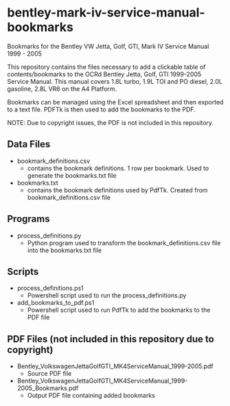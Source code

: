 # bentley-mark-iv-service-manual-bookmarks
Bookmarks for the Bentley VW Jetta, Golf, GTI, Mark IV Service Manual 1999 - 2005

This repository contains the files necessary to add a clickable table of contents/bookmarks to the OCRd Bentley Jetta, Golf, GTI 1999-2005 Service Manual.
This manual covers 1.8L turbo, 1.9L TOI and PO diesel, 2.0L gasoline, 2.8L VR6 on the A4 Platform.

Bookmarks can be managed using the Excel spreadsheet and then exported to a text file. PDFTk is then used to add the bookmarks to the PDF.

NOTE: Due to copyright issues, the PDF is not included in this repository.

## Data Files

* bookmark_definitions.csv
  * contains the bookmark definitions. 1 row per bookmark. Used to generate the bookmarks.txt file
* bookmarks.txt
  * contains the bookmark definitions used by PdfTk. Created from bookmark_definitions.csv file

## Programs

* process_definitions.py
  * Python program used to transform the bookmark_definitions.csv file into the bookmarks.txt file

## Scripts

* process_definitions.ps1
  * Powershell script used to run the process_definitions.py
* add_bookmarks_to_pdf.ps1
  * Powershell script used to run PdfTk to add the bookmarks to the PDF file

## PDF Files (not included in this repository due to copyright)

* Bentley_VolkswagenJettaGolfGTI_MK4ServiceManual_1999-2005.pdf
  * Source PDF file
* Bentley_VolkswagenJettaGolfGTI_MK4ServiceManual_1999-2005_Bookmarks.pdf
  * Output PDF file containing added bookmarks
